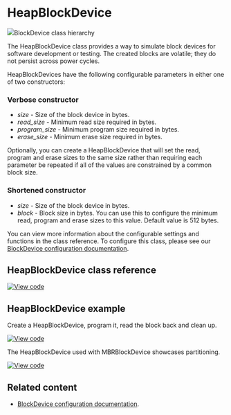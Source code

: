 # HeapBlockDevice

<span class="images">![](http://os.mbed.com/docs/mbed-os/6.0.0-preview/mbed-os-api-doxy/classmbed_1_1_heap_block_device.png)<span>BlockDevice class hierarchy</span></span>

The HeapBlockDevice class provides a way to simulate block devices for software development or testing. The created blocks are volatile; they do not persist across power cycles.

HeapBlockDevices have the following configurable parameters in either one of two constructors:

### Verbose constructor

  - _size_ - Size of the block device in bytes.
  - _read_size_ - Minimum read size required in bytes.
  - _program_size_ - Minimum program size required in bytes.
  - _erase_size_ - Minimum erase size required in bytes.

Optionally, you can create a HeapBlockDevice that will set the read, program and erase sizes to the same size rather than requiring each parameter be repeated if all of the values are constrained by a common block size.

### Shortened constructor

  - _size_ - Size of the block device in bytes.
  - _block_ - Block size in bytes. You can use this to configure the minimum read, program and erase sizes to this value. Default value is 512 bytes.

You can view more information about the configurable settings and functions in the class reference. To configure this class, please see our [BlockDevice configuration documentation](../reference/storage.html#blockdevice-default-configuration).

## HeapBlockDevice class reference

[![View code](https://www.mbed.com/embed/?type=library)](http://os.mbed.com/docs/mbed-os/6.0.0-preview/mbed-os-api-doxy/classmbed_1_1_heap_block_device.html)

## HeapBlockDevice example

Create a HeapBlockDevice, program it, read the block back and clean up.

[![View code](https://www.mbed.com/embed/?url=https://os.mbed.com/teams/mbed_example/code/HeapBlockDevice_ex_1/)](https://os.mbed.com/teams/mbed_example/code/HeapBlockDevice_ex_1/file/5991e7053465/main.cpp)

The HeapBlockDevice used with MBRBlockDevice showcases partitioning.

[![View code](https://www.mbed.com/embed/?url=https://os.mbed.com/teams/mbed_example/code/MBRBlockDevice_ex_1/)](https://os.mbed.com/teams/mbed_example/code/MBRBlockDevice_ex_1/file/daa62d7aa9f9/main.cpp)

## Related content

- [BlockDevice configuration documentation](../reference/storage.html#blockdevice-default-configuration).
